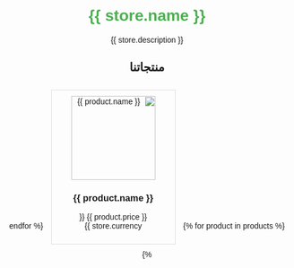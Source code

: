 <!DOCTYPE html>
<html lang="ar">
<head>
  <meta charset="UTF-8">
  <title>{{ store.name }}</title>
  <style>
    body { font-family: Arial, sans-serif; direction: rtl; text-align: center; }
    h1 { color: #4CAF50; }
    .product { border: 1px solid #ddd; padding: 10px; margin: 10px; display: inline-block; width: 200px; }
  </style>
</head>
<body>
  <h1>{{ store.name }}</h1>
  <p>{{ store.description }}</p>

  <h2>منتجاتنا</h2>
  {% for product in products %}
    <div class="product">
      <img src="{{ product.image }}" alt="{{ product.name }}" width="150">
      <h3>{{ product.name }}</h3>
      <p>{{ product.price }} {{ store.currency }}</p>
    </div>
  {% endfor %}
</body>
</html>
